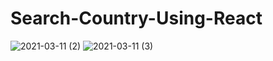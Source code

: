 # Search-Country-Using-React
![2021-03-11 (2)](https://user-images.githubusercontent.com/43248620/110739673-d6a98200-825b-11eb-905d-796a06efa4ec.png)
![2021-03-11 (3)](https://user-images.githubusercontent.com/43248620/110739697-e1fcad80-825b-11eb-97c5-3445bebda52a.png)

